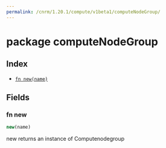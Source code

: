 ```yaml
---
permalink: /cnrm/1.20.1/compute/v1beta1/computeNodeGroup/
---
```


# package computeNodeGroup



## Index

* [`fn new(name)`](#fn-new)

## Fields

### fn new

```ts
new(name)
```

new returns an instance of Computenodegroup
